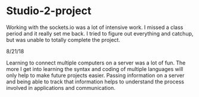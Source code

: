 # Studio-2-project

Working with the sockets.io was a lot of intensive work.  I missed a class period and it really set me back.  I tried to figure out everything and catchup, but was unable to totally complete the project.  

8/21/18

Learning to connect multiple computers on a server was a lot of fun.  The more I get into learning the syntax and coding of multiple languages will only help to make future projects easier.  Passing information on a server and being able to track that information helps to understand the process involved in applications and communication.
